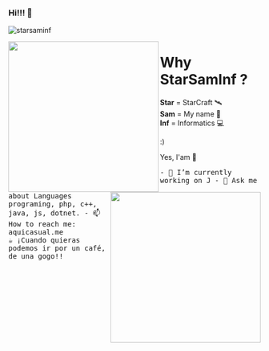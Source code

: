 ### Hi!!! 👋
<p align="left"> <img src="https://komarev.com/ghpvc/?username=starsaminf&label=Profile%20views&color=0e75b6&style=flat" alt="starsaminf" /> </p>

<img align='left' src='https://raw.githubusercontent.com/starsaminf/starsaminf/master/tenor.gif' width='300"'>  
<img align='right' src='https://github.com/starsaminf/starsaminf/blob/master/magic.gif' width='300"'>  


# Why StarSamInf ?

**Star** = StarCraft 🛰️   
**Sam**  = My name 🤠  
**Inf**  = Informatics 💻
  
:) 

Yes, I'am 🤪
 
<samp>
- 🔭 I’m currently working on J
- 💬 Ask me about Languages programing, php, c++, java, js, dotnet.
- 📫 How to reach me: aquicasual.me

<br>
☕️ ¡Cuando quieras podemos ir por un café, de una gogo!!
</samp>
